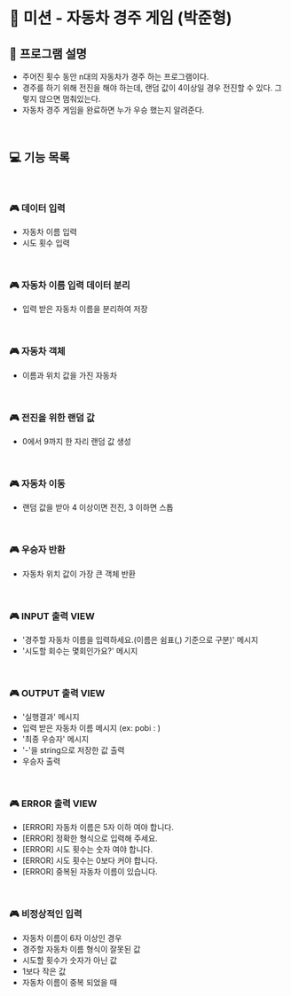# :car: 미션 - 자동차 경주 게임 (박준형)

## :page_facing_up: 프로그램 설명
- 주어진 횟수 동안 n대의 자동차가 경주 하는 프로그램이다.
- 경주를 하기 위해 전진을 해야 하는데, 랜덤 값이 4이상일 경우 전진할 수 있다. 그렇지 않으면 멈춰있는다.
- 자동차 경주 게임을 완료하면 누가 우승 했는지 알려준다.
<br> 

## :computer: 기능 목록 
<br>

### :video_game: 데이터 입력
- 자동차 이름 입력 
- 시도 횟수 입력
<br>

### :video_game: 자동차 이름 입력 데이터 분리
- 입력 받은 자동차 이름을 분리하여 저장
<br>

### :video_game: 자동차 객체
- 이름과 위치 값을 가진 자동차 
<br>

### :video_game: 전진을 위한 랜덤 값
- 0에서 9까지 한 자리 랜덤 값 생성
<br>

### :video_game: 자동차 이동
- 랜덤 값을 받아 4 이상이면 전진, 3 이하면 스톱
<br>

### :video_game: 우승자 반환
- 자동차 위치 값이 가장 큰 객체 반환
<br>

### :video_game: INPUT 출력 VIEW
- '경주할 자동차 이름을 입력하세요.(이름은 쉼표(,) 기준으로 구분)' 메시지
- '시도할 회수는 몇회인가요?' 메시지
<br>

### :video_game: OUTPUT 출력 VIEW
- '실행결과' 메시지
- 입력 받은 자동차 이름 메시지 (ex: pobi : )
- '최종 우승자' 메시지
- '-'을 string으로 저장한 값 출력
- 우승자 출력 
<br> 

### :video_game: ERROR 출력 VIEW
- [ERROR] 자동차 이름은 5자 이하 여야 합니다.
- [ERROR] 정확한 형식으로 입력해 주세요.
- [ERROR] 시도 횟수는 숫자 여야 합니다.
- [ERROR] 시도 횟수는 0보다 커야 합니다.
- [ERROR] 중복된 자동차 이름이 있습니다.
<br>

### :video_game: 비정상적인 입력
- 자동차 이름이 6자 이상인 경우
- 경주할 자동차 이름 형식이 잘못된 값
- 시도할 횟수가 숫자가 아닌 값
- 1보다 작은 값
- 자동차 이름이 중복 되었을 때
